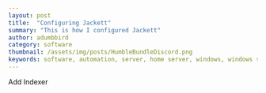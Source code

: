 ```yaml
---
layout: post
title:  "Configuring Jackett"
summary: "This is how I configured Jackett"
author: adumbbird
category: software
thumbnail: /assets/img/posts/HumbleBundleDiscord.png
keywords: software, automation, server, home server, windows, windows server, windows 11, emby, ombi, sonarr, radarr, jackett, transmission, expressvpn
---
```



Add Indexer

